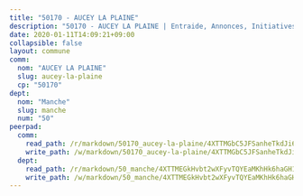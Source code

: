 ```yaml
---
title: "50170 - AUCEY LA PLAINE"
description: "50170 - AUCEY LA PLAINE | Entraide, Annonces, Initiatives"
date: 2020-01-11T14:09:21+09:00
collapsible: false
layout: commune
comm:
  nom: "AUCEY LA PLAINE"
  slug: aucey-la-plaine
  cp: "50170"
dept:
  nom: "Manche"
  slug: manche
  num: "50"
peerpad:
  comm:
    read_path: /r/markdown/50170_aucey-la-plaine/4XTTMGbC5JFSanheTkdJi6akziLQdDL894f3U6MNwuED1b6ei
    write_path: /w/markdown/50170_aucey-la-plaine/4XTTMGbC5JFSanheTkdJi6akziLQdDL894f3U6MNwuED1b6ei-K3TgUMmK7zdYcXfUEcin3Tz9ef1nWpSDFqs5F2nq7bcP7GJXfL2yYNTsyhp2hoD6HywvnFGbS9udm2hETyqR1e4LzXGQtPTcvtYCmmwj5ndgdThjrCvxcgcxB8XmpmFSdaKtN5tz
  dept:
    read_path: /r/markdown/50_manche/4XTTMEGkHvbt2wXFyvTQYEaMKhHk6haGH1SzsRNevKgBDTuXr
    write_path: /w/markdown/50_manche/4XTTMEGkHvbt2wXFyvTQYEaMKhHk6haGH1SzsRNevKgBDTuXr-K3TgUSx1rwmRRLqHcTLLdo4dVfTRKvf94KKagmUFPevWSp2f9nuc6fJF25TtLArzK8teuQ5TvuAMqW38N2MYgT18hBoXtjmKX9WuSn2vkujmSJPp3gF4gsuMmfEM8Th4Ap94heFE
---
```


